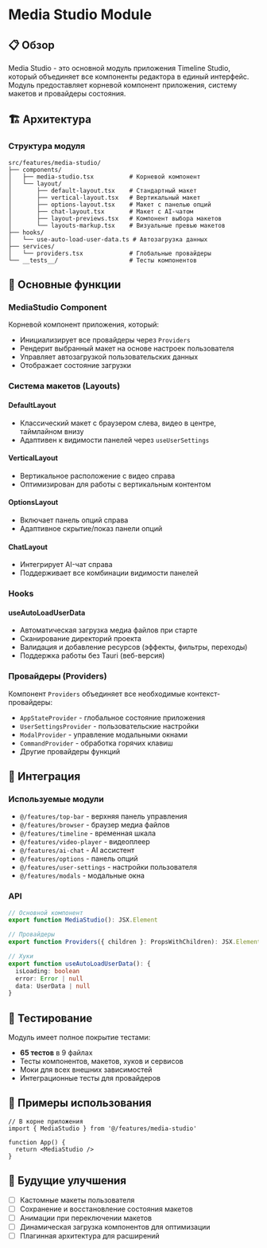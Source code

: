 # Media Studio Module

## 📋 Обзор

Media Studio - это основной модуль приложения Timeline Studio, который объединяет все компоненты редактора в единый интерфейс. Модуль предоставляет корневой компонент приложения, систему макетов и провайдеры состояния.

## 🏗️ Архитектура

### Структура модуля

```
src/features/media-studio/
├── components/
│   ├── media-studio.tsx          # Корневой компонент
│   └── layout/
│       ├── default-layout.tsx    # Стандартный макет
│       ├── vertical-layout.tsx   # Вертикальный макет
│       ├── options-layout.tsx    # Макет с панелью опций
│       ├── chat-layout.tsx       # Макет с AI-чатом
│       ├── layout-previews.tsx   # Компонент выбора макетов
│       └── layouts-markup.tsx    # Визуальные превью макетов
├── hooks/
│   └── use-auto-load-user-data.ts # Автозагрузка данных
├── services/
│   └── providers.tsx             # Глобальные провайдеры
└── __tests__/                    # Тесты компонентов
```

## 🎯 Основные функции

### MediaStudio Component

Корневой компонент приложения, который:
- Инициализирует все провайдеры через `Providers`
- Рендерит выбранный макет на основе настроек пользователя
- Управляет автозагрузкой пользовательских данных
- Отображает состояние загрузки

### Система макетов (Layouts)

#### DefaultLayout
- Классический макет с браузером слева, видео в центре, таймлайном внизу
- Адаптивен к видимости панелей через `useUserSettings`

#### VerticalLayout
- Вертикальное расположение с видео справа
- Оптимизирован для работы с вертикальным контентом

#### OptionsLayout
- Включает панель опций справа
- Адаптивное скрытие/показ панели опций

#### ChatLayout
- Интегрирует AI-чат справа
- Поддерживает все комбинации видимости панелей

### Hooks

#### useAutoLoadUserData
- Автоматическая загрузка медиа файлов при старте
- Сканирование директорий проекта
- Валидация и добавление ресурсов (эффекты, фильтры, переходы)
- Поддержка работы без Tauri (веб-версия)

### Провайдеры (Providers)

Компонент `Providers` объединяет все необходимые контекст-провайдеры:
- `AppStateProvider` - глобальное состояние приложения
- `UserSettingsProvider` - пользовательские настройки
- `ModalProvider` - управление модальными окнами
- `CommandProvider` - обработка горячих клавиш
- Другие провайдеры функций

## 🔌 Интеграция

### Используемые модули
- `@/features/top-bar` - верхняя панель управления
- `@/features/browser` - браузер медиа файлов
- `@/features/timeline` - временная шкала
- `@/features/video-player` - видеоплеер
- `@/features/ai-chat` - AI ассистент
- `@/features/options` - панель опций
- `@/features/user-settings` - настройки пользователя
- `@/features/modals` - модальные окна

### API

```typescript
// Основной компонент
export function MediaStudio(): JSX.Element

// Провайдеры
export function Providers({ children }: PropsWithChildren): JSX.Element

// Хуки
export function useAutoLoadUserData(): {
  isLoading: boolean
  error: Error | null
  data: UserData | null
}
```

## 🧪 Тестирование

Модуль имеет полное покрытие тестами:
- **65 тестов** в 9 файлах
- Тесты компонентов, макетов, хуков и сервисов
- Моки для всех внешних зависимостей
- Интеграционные тесты для провайдеров

## 📝 Примеры использования

```tsx
// В корне приложения
import { MediaStudio } from '@/features/media-studio'

function App() {
  return <MediaStudio />
}
```

## 🚀 Будущие улучшения

- [ ] Кастомные макеты пользователя
- [ ] Сохранение и восстановление состояния макетов
- [ ] Анимации при переключении макетов
- [ ] Динамическая загрузка компонентов для оптимизации
- [ ] Плагинная архитектура для расширений
